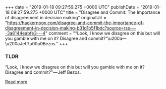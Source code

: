 +++
date = "2019-01-18 09:27:59.275 +0000 UTC"
publishDate = "2019-01-18 09:27:59.275 +0000 UTC"
title = "Disagree and Commit: The Importance of disagreement in decision making"
originalUrl = "https://hackernoon.com/disagree-and-commit-the-importance-of-disagreement-in-decision-making-b31d1b5f1bdc?source=rss----3a8144eabfe3---4"
comment = "“Look, I know we disagree on this but will you gamble with me on it? Disagree and commit?”\u200a—\u200aJeff\u00a0Bezos."
+++

### TLDR

“Look, I know we disagree on this but will you gamble with me on it? Disagree and commit?” — Jeff Bezos.

[Read more](https://hackernoon.com/disagree-and-commit-the-importance-of-disagreement-in-decision-making-b31d1b5f1bdc?source=rss----3a8144eabfe3---4)

